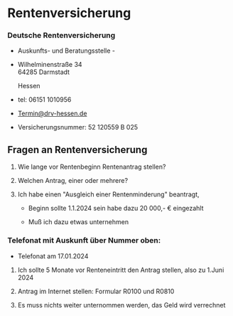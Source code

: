 # Rentenversicherung

### Deutsche Rentenversicherung

- Auskunfts- und Beratungsstelle -  

- Wilhelminenstraße 34  
  64285 Darmstadt  
  
  Hessen  

- tel: 06151 1010956

- [Termin@drv-hessen.de](mailto:Termin@drv-hessen.de "E-Mail an: Termin@drv-hessen.de")

- Versicherungsnummer: 52 120559 B 025

## Fragen an Rentenversicherung

1. Wie lange vor Rentenbeginn Rentenantrag stellen?

2. Welchen Antrag, einer oder mehrere?

3. Ich habe einen "Ausgleich einer Rentenminderung" beantragt, 
   
   - Beginn sollte 1.1.2024 sein habe dazu 20 000,- € eingezahlt
   
   - Muß ich dazu etwas unternehmen

### Telefonat mit Auskunft über Nummer oben:

- Telefonat am 17.01.2024
1. Ich sollte 5 Monate vor Renteneintritt den Antrag stellen, also zu 1.Juni 2024

2. Antrag im Internet stellen: Formular R0100 und R0810

3. Es muss nichts weiter unternommen werden, das Geld wird verrechnet
